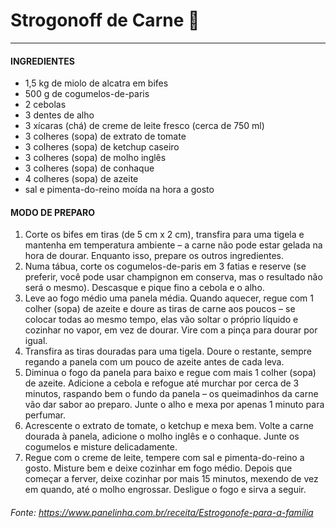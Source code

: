 # Strogonoff de Carne :cow2:

------

#### INGREDIENTES

- 1,5 kg de miolo de alcatra em bifes
- 500 g de cogumelos-de-paris
- 2 cebolas
- 3 dentes de alho
- 3 xícaras (chá) de creme de leite fresco (cerca de 750 ml)
- 3 colheres (sopa) de extrato de tomate
- 3 colheres (sopa) de ketchup caseiro
- 3 colheres (sopa) de molho inglês
- 3 colheres (sopa) de conhaque
- 4 colheres (sopa) de azeite
- sal e pimenta-do-reino moída na hora a gosto



#### MODO DE PREPARO

1. Corte os bifes em tiras (de 5 cm x 2 cm), transfira para uma tigela e mantenha em temperatura ambiente – a carne não pode estar gelada na hora de dourar. Enquanto isso, prepare os outros ingredientes. 
2. Numa tábua, corte os cogumelos-de-paris em 3 fatias e reserve (se preferir, você pode usar champignon em conserva, mas o resultado não será o mesmo). Descasque e pique fino a cebola e o alho. 
3. Leve ao fogo médio uma panela média. Quando aquecer, regue com 1 colher (sopa) de azeite e doure as tiras de carne aos poucos – se colocar todas ao mesmo tempo, elas vão soltar o próprio líquido e cozinhar no vapor, em vez de dourar. Vire com a pinça para dourar por igual. 
4. Transfira as tiras douradas para uma tigela. Doure o restante, sempre regando a panela com um pouco de azeite antes de cada leva. 
5. Diminua o fogo da panela para baixo e regue com mais 1 colher (sopa) de azeite. Adicione a cebola e refogue até murchar por cerca de 3 minutos, raspando bem o fundo da panela – os queimadinhos da carne vão dar sabor ao preparo. Junte o alho e mexa por apenas 1 minuto para perfumar. 
6. Acrescente o extrato de tomate, o ketchup e mexa bem. Volte a carne dourada à panela, adicione o molho inglês e o conhaque. Junte os cogumelos e misture delicadamente. 
7. Regue com o creme de leite, tempere com sal e pimenta-do-reino a gosto. Misture bem e deixe cozinhar em fogo médio. Depois que começar a ferver, deixe cozinhar por mais 15 minutos, mexendo de vez em quando, até o molho engrossar. Desligue o fogo e sirva a seguir.



###### *Fonte: https://www.panelinha.com.br/receita/Estrogonofe-para-a-familia*



